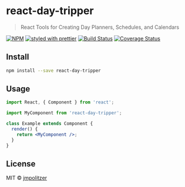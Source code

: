 # react-day-tripper

> React Tools for Creating Day Planners, Schedules, and Calendars

[![NPM](https://img.shields.io/npm/v/react-day-tripper.svg)](https://www.npmjs.com/package/react-day-tripper) [![styled with prettier](https://img.shields.io/badge/styled_with-prettier-ff69b4.svg)](https://github.com/prettier/prettier) [![Build Status](https://travis-ci.com/jmpolitzer/react-day-tripper.svg?branch=master)](https://travis-ci.com/jmpolitzer/react-day-tripper) [![Coverage Status](https://coveralls.io/repos/github/jmpolitzer/react-day-tripper/badge.svg?branch=master)](https://coveralls.io/github/jmpolitzer/react-day-tripper?branch=master)

## Install

```bash
npm install --save react-day-tripper
```

## Usage

```jsx
import React, { Component } from 'react';

import MyComponent from 'react-day-tripper';

class Example extends Component {
  render() {
    return <MyComponent />;
  }
}
```

## License

MIT © [jmpolitzer](https://github.com/jmpolitzer)
